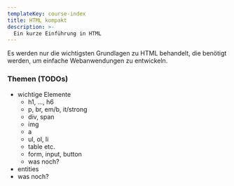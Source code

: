 ```yaml
---
templateKey: course-index
title: HTML kompakt
description: >-
  Ein kurze Einführung in HTML
---
```


Es werden nur die wichtigsten Grundlagen zu HTML behandelt, die benötigt werden,
um einfache Webanwendungen zu entwickeln.

### Themen (TODOs)

- wichtige Elemente
  - h1, ..., h6
  - p, br, em/b, it/strong
  - div, span
  - img
  - a
  - ul, ol, li
  - table etc.
  - form, input, button
  - was noch?
- entities
- was noch?
